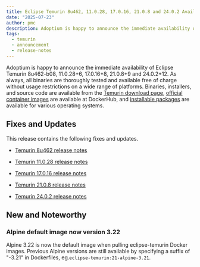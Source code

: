 ```yaml
---
title: Eclipse Temurin 8u462, 11.0.28, 17.0.16, 21.0.8 and 24.0.2 Available
date: "2025-07-23"
author: pmc
description: Adoptium is happy to announce the immediate availability of Eclipse Temurin 8u462, 11.0.28, 17.0.16, 21.0.8 and 24.0.2. As always, all binaries are thoroughly tested and available free of charge without usage restrictions on a wide range of platforms.
tags:
  - temurin
  - announcement
  - release-notes
---
```


Adoptium is happy to announce the immediate availability of Eclipse Temurin 8u462-b08, 11.0.28+6, 17.0.16+8, 21.0.8+9 and 24.0.2+12. As always, all binaries are thoroughly tested and available free of charge without usage restrictions on a wide range of platforms. Binaries, installers, and source code are available from the [Temurin download page](https://adoptium.net/temurin/releases), [official container images](https://hub.docker.com/_/eclipse-temurin) are available at DockerHub, and [installable packages](https://adoptium.net/installation/) are available for various operating systems.

## Fixes and Updates

This release contains the following fixes and updates.

- [Temurin 8u462 release notes](https://adoptium.net/temurin/release-notes/?version=jdk8u462-b08)

- [Temurin 11.0.28 release notes](https://adoptium.net/temurin/release-notes/?version=jdk-11.0.28+6)

- [Temurin 17.0.16 release notes](https://adoptium.net/temurin/release-notes/?version=jdk-17.0.16+8)

- [Temurin 21.0.8 release notes](https://adoptium.net/temurin/release-notes/?version=jdk-21.0.8+9)

- [Temurin 24.0.2 release notes](https://adoptium.net/temurin/release-notes/?version=jdk-24.0.2+12)

## New and Noteworthy

### Alpine default image now version 3.22

Alpine 3.22 is now the default image when pulling eclipse-temurin Docker images. Previous Alpine versions are still available by specifying a suffix of "-3.21" in Dockerfiles, eg.`eclipse-temurin:21-alpine-3.21`.
